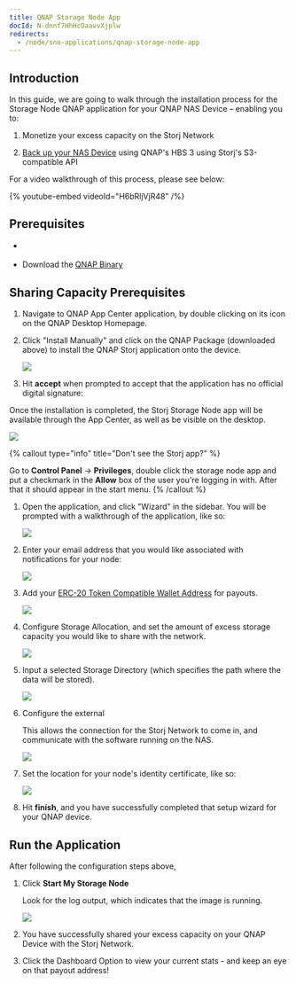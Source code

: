 ```yaml
---
title: QNAP Storage Node App
docId: N-dnnf7HhHcOaavvXjplw
redirects:
  - /node/sno-applications/qnap-storage-node-app
---
```


## Introduction

In this guide, we are going to walk through the installation process for the Storage Node QNAP application for your QNAP NAS Device – enabling you to:

1.  Monetize your excess capacity on the Storj Network

2.  [Back up your NAS Device](docId:ahJah5samahgueFu) using QNAP's HBS 3 using Storj's S3-compatible API

For a video walkthrough of this process, please see below:

{% youtube-embed videoId="H6bRljVjR48" /%}

## Prerequisites

- [](docId:aT6VAB297OWLd4vqeXxf5)

- Download the [QNAP Binary](https://github.com/storj-thirdparty/qnap-storagenode-app/releases/latest)

## Sharing Capacity Prerequisites

1. Navigate to QNAP App Center application, by double clicking on its icon on the QNAP Desktop Homepage.

1. Click "Install Manually" and click on the QNAP Package (downloaded above) to install the QNAP Storj application onto the device.

   ![](https://link.storjshare.io/raw/jua7rls6hkx5556qfcmhrqed2tfa/docs/images/2_N44-j5CDn6cZiLzoCVG_spaces.png)

1. Hit **accept** when prompted to accept that the application has no official digital signature:

Once the installation is completed, the Storj Storage Node app will be available through the App Center, as well as be visible on the desktop.

![](https://link.storjshare.io/raw/jua7rls6hkx5556qfcmhrqed2tfa/docs/images/1uAYJpLKzzU09nFBE3owp_image.png)

{% callout type="info" title="Don't see the Storj app?" %}

Go to **Control Panel** -> **Privileges**, double click the storage node app and put a checkmark in the **Allow** box of the user you're logging in with. After that it should appear in the start menu.
{% /callout %}

1. Open the application, and click "Wizard" in the sidebar. You will be prompted with a walkthrough of the application, like so:

   ![](https://link.storjshare.io/raw/jua7rls6hkx5556qfcmhrqed2tfa/docs/images/9mKBXGbXoQJ95ywE_mbBL_image.png)

1. Enter your email address that you would like associated with notifications for your node:

   ![](https://link.storjshare.io/raw/jua7rls6hkx5556qfcmhrqed2tfa/docs/images/kfnmhfsVG_k61weJPvi4a_image.png)

1. Add your [ERC-20 Token Compatible Wallet Address](https://support.storj.io/hc/en-us/articles/360026611692-How-do-I-hold-STORJ-What-is-a-valid-address-or-compatible-wallet-) for payouts.

   ![](https://link.storjshare.io/raw/jua7rls6hkx5556qfcmhrqed2tfa/docs/images/4nmAYwFJUzivgihR-NruY_image.png)

1. Configure Storage Allocation, and set the amount of excess storage capacity you would like to share with the network.

   ![](https://link.storjshare.io/raw/jua7rls6hkx5556qfcmhrqed2tfa/docs/images/LWmWZBADgrai71-5EQDp9_image.png)

1. Input a selected Storage Directory (which specifies the path where the data will be stored).

   ![](https://link.storjshare.io/raw/jua7rls6hkx5556qfcmhrqed2tfa/docs/images/DGiiifk0J5D7xotc04dp9_image.png)

1. Configure the external [](docId:y0jltT-HzKPmDefi532sd)

   This allows the connection for the Storj Network to come in, and communicate with the software running on the NAS.

   ![](https://link.storjshare.io/raw/jua7rls6hkx5556qfcmhrqed2tfa/docs/images/jZ8twzcfbWd-AnTpKMprj_image.png)

1. Set the location for your node's identity certificate, like so:

   ![](https://link.storjshare.io/raw/jua7rls6hkx5556qfcmhrqed2tfa/docs/images/hIJRyypNup8zNmjTzKq7F_image.png)

1. Hit **finish**, and you have successfully completed that setup wizard for your QNAP device.

## Run the Application

After following the configuration steps above,

1. Click **Start My Storage Node**

   Look for the log output, which indicates that the image is running.

   ![](https://link.storjshare.io/raw/jua7rls6hkx5556qfcmhrqed2tfa/docs/images/AoZkAsmxNVvt8HkJX-h-K_image.png)

1. You have successfully shared your excess capacity on your QNAP Device with the Storj Network.

1. Click the Dashboard Option to view your current stats - and keep an eye on that payout address!
